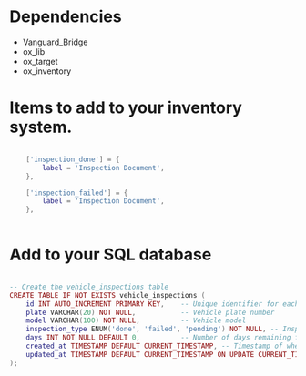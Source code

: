 # Dependencies
- Vanguard_Bridge 
- ox_lib 
- ox_target
- ox_inventory

# Items to add to your inventory system.

```lua

	['inspection_done'] = {
		label = 'Inspection Document',
	},

	['inspection_failed'] = {
		label = 'Inspection Document',
	},
	
```

# Add to your SQL database 

```lua

-- Create the vehicle_inspections table
CREATE TABLE IF NOT EXISTS vehicle_inspections (
    id INT AUTO_INCREMENT PRIMARY KEY,    -- Unique identifier for each inspection
    plate VARCHAR(20) NOT NULL,           -- Vehicle plate number
    model VARCHAR(100) NOT NULL,          -- Vehicle model
    inspection_type ENUM('done', 'failed', 'pending') NOT NULL, -- Inspection type (done, failed, or pending)
    days INT NOT NULL DEFAULT 0,          -- Number of days remaining for the inspection
    created_at TIMESTAMP DEFAULT CURRENT_TIMESTAMP, -- Timestamp of when the inspection record was created
    updated_at TIMESTAMP DEFAULT CURRENT_TIMESTAMP ON UPDATE CURRENT_TIMESTAMP -- Timestamp of the last update
);

```
